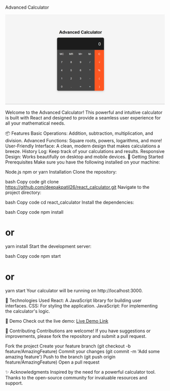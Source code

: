 Advanced Calculator

<!-- Replace with a screenshot of your calculator -->

![Calculator Screenshot](src/assets/sample.png)

Welcome to the Advanced Calculator! This powerful and intuitive calculator is built with React and designed to provide a seamless user experience for all your mathematical needs.

📦 Features
Basic Operations: Addition, subtraction, multiplication, and division.
Advanced Functions: Square roots, powers, logarithms, and more!
User-Friendly Interface: A clean, modern design that makes calculations a breeze.
History Log: Keep track of your calculations and results.
Responsive Design: Works beautifully on desktop and mobile devices.
🚀 Getting Started
Prerequisites
Make sure you have the following installed on your machine:

Node.js
npm or yarn
Installation
Clone the repository:

bash
Copy code
git clone https://github.com/deepakpatil26/react_calculator.git
Navigate to the project directory:

bash
Copy code
cd react_calculator
Install the dependencies:

bash
Copy code
npm install

# or

yarn install
Start the development server:

bash
Copy code
npm start

# or

yarn start
Your calculator will be running on http://localhost:3000.

🎨 Technologies Used
React: A JavaScript library for building user interfaces.
CSS: For styling the application.
JavaScript: For implementing the calculator's logic.

📱 Demo
Check out the live demo: [Live Demo Link](https://deepakpatil26.github.io/react_calculator)

🤝 Contributing
Contributions are welcome! If you have suggestions or improvements, please fork the repository and submit a pull request.

Fork the project
Create your feature branch (git checkout -b feature/AmazingFeature)
Commit your changes (git commit -m 'Add some amazing feature')
Push to the branch (git push origin feature/AmazingFeature)
Open a pull request

✨ Acknowledgments
Inspired by the need for a powerful calculator tool.
Thanks to the open-source community for invaluable resources and support.
